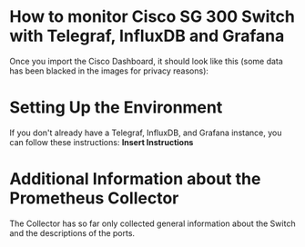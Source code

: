 # How to monitor Cisco SG 300 Switch with Telegraf, InfluxDB and Grafana
Once you import the Cisco Dashboard, it should look like this (some data has been blacked in the images for privacy reasons):

# Setting Up the Environment
If you don't already have a Telegraf, InfluxDB, and Grafana instance, you can follow these instructions: **Insert Instructions**

# Additional Information about the Prometheus Collector
The Collector has so far only collected general information about the Switch and the descriptions of the ports.